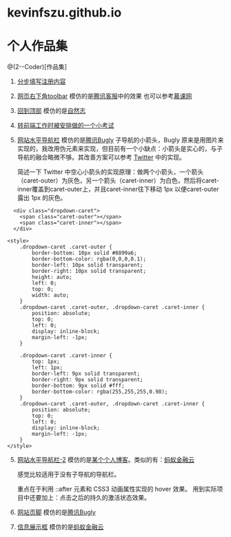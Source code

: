 # kevinfszu.github.io
# 个人作品集
@(2--Coder)[作品集]

1. [分步填写注册内容](http://kevinfszu.github.io/portfolio/divide_pace_register/)
2. [网页右下角toolbar](http://kevinfszu.github.io/portfolio/site-toolbar/)
	模仿的是[腾讯客服](http://kf.qq.com/)中的效果
	也可以参考[慕课网](http://www.imooc.com/)
3. [回到顶部](http://kevinfszu.github.io/portfolio/back-to-the-top/index.html)
	模仿的是[自然志](http://ziranzhi.com/)
4. [转前端工作时被安排做的一个小考试](http://kevinfszu.github.io/portfolio/first-test-of-my-work/index.html)
5. [网站水平导航栏](http://kevinfszu.github.io/portfolio/horizontal-navbar/index.html)
	模仿的是[腾讯Bugly](https://bugly.qq.com)
    子导航的小箭头，Bugly 原来是用图片来实现的，我改用伪元素来实现，但目前有一个小缺点：小箭头是实心的，与子导航的融合略微不够。其改善方案可以参考 [Twitter](https://twitter.com/) 中的实现。

    简述一下 Twitter 中空心小箭头的实现原理：做两个小箭头，一个箭头（caret-outer）为灰色，另一个箭头（caret-inner）为白色，然后将caret-inner覆盖到caret-outer上，并且caret-inner往下移动 1px 以便caret-outer露出 1px 的灰色。

```
  <div class="dropdown-caret">
    <span class="caret-outer"></span>
    <span class="caret-inner"></span>
  </div>
  
<style>
	.dropdown-caret .caret-outer {
	    border-bottom: 10px solid #8899a6;
	    border-bottom-color: rgba(0,0,0,0.1);
	    border-left: 10px solid transparent;
	    border-right: 10px solid transparent;
	    height: auto;
	    left: 0;
	    top: 0;
	    width: auto;
	}
	.dropdown-caret .caret-outer, .dropdown-caret .caret-inner {
	    position: absolute;
	    top: 0;
	    left: 0;
	    display: inline-block;
	    margin-left: -1px;
	}

	.dropdown-caret .caret-inner {
	    top: 1px;
	    left: 1px;
	    border-left: 9px solid transparent;
	    border-right: 9px solid transparent;
	    border-bottom: 9px solid #fff;
	    border-bottom-color: rgba(255,255,255,0.98);
	}
	.dropdown-caret .caret-outer, .dropdown-caret .caret-inner {
	    position: absolute;
	    top: 0;
	    left: 0;
	    display: inline-block;
	    margin-left: -1px;
	}
</style>
```

5. [网站水平导航栏-2](http://kevinfszu.github.io/portfolio/horizontal-navbar-2/index.html)
	模仿的是[某个个人博客](http://ghmagical.com/ceditor/modules/)。类似的有：[蚂蚁金融云](https://auth.cloud.alipay.com/#/cloudauth/login?goto=https://user.cloud.alipay.com/#/dashboard)
	
	感觉比较适用于没有子导航的导航栏。
	
	重点在于利用 ::after 元素和 CSS3 动画属性实现的 hover 效果。
	用到实际项目中还要加上：点击之后的持久的激活状态效果。

6. [网站页脚](http://kevinfszu.github.io/portfolio/site-footer/index.html)
	模仿的是[腾讯Bugly](https://bugly.qq.com)

6. [信息展示框](http://kevinfszu.github.io/portfolio/display-box/index.html)
	模仿的是[蚂蚁金融云](https://www.cloud.alipay.com/)

